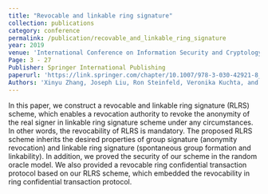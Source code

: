 ```yaml
---
title: "Revocable and linkable ring signature"
collection: publications
category: conference
permalink: /publication/recovable_and_linkable_ring_signature
year: 2019
venue: 'International Conference on Information Security and Cryptology  (Inscrypt 2019)'
Page: 3 - 27
Publisher: Springer International Publishing
paperurl: 'https://link.springer.com/chapter/10.1007/978-3-030-42921-8_1'
Authors: 'Xinyu Zhang, Joseph Liu, Ron Steinfeld, Veronika Kuchta, and Jiangshan Yu'
---
```


In this paper, we construct a revocable and linkable ring signature (RLRS) scheme, which enables a revocation authority to revoke the anonymity of the real signer in linkable ring signature scheme under any circumstances. In other words, the revocability of RLRS is mandatory. The proposed RLRS scheme inherits the desired properties of group signature (anonymity revocation) and linkable ring signature (spontaneous group formation and linkability). In addition, we proved the security of our scheme in the random oracle model. We also provided a revocable ring confidential transaction protocol based on our RLRS scheme, which embedded the revocability in ring confidential transaction protocol.
